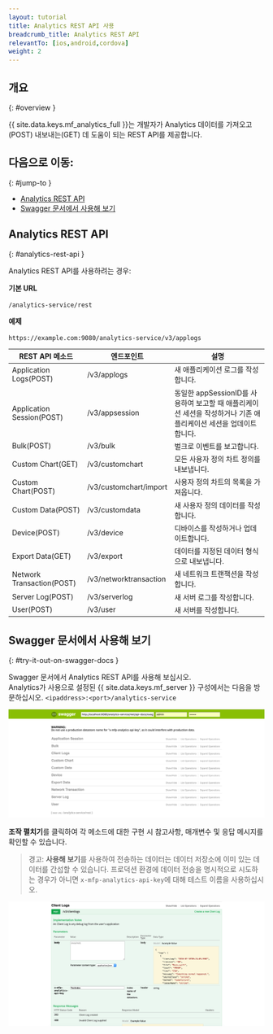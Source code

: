 ```yaml
---
layout: tutorial
title: Analytics REST API 사용
breadcrumb_title: Analytics REST API
relevantTo: [ios,android,cordova]
weight: 2
---
```

<!-- NLS_CHARSET=UTF-8 -->
## 개요
{: #overview }

{{ site.data.keys.mf_analytics_full }}는 개발자가 Analytics 데이터를 가져오고(POST) 내보내는(GET) 데 도움이 되는 REST API를 제공합니다.

## 다음으로 이동:
{: #jump-to }

* [Analytics REST API](#analytics-rest-api)
* [Swagger 문서에서 사용해 보기](#try-it-out-on-swagger-docs)

## Analytics REST API
{: #analytics-rest-api }

Analytics REST API를 사용하려는 경우:

**기본 URL**

`/analytics-service/rest`

**예제**

`https://example.com:9080/analytics-service/v3/applogs`


REST API 메소드 |엔드포인트 |설명
--- | --- | ---
Application Logs(POST) |/v3/applogs |새 애플리케이션 로그를 작성합니다.
Application Session(POST) |/v3/appsession |동일한 appSessionID를 사용하여 보고할 때 애플리케이션 세션을 작성하거나 기존 애플리케이션 세션을 업데이트합니다.
Bulk(POST) |/v3/bulk |벌크로 이벤트를 보고합니다.
Custom Chart(GET)|/v3/customchart |모든 사용자 정의 차트 정의를 내보냅니다.
Custom Chart(POST) |/v3/customchart/import |사용자 정의 차트의 목록을 가져옵니다.
Custom Data(POST) |/v3/customdata |새 사용자 정의 데이터를 작성합니다.
Device(POST) |/v3/device |디바이스를 작성하거나 업데이트합니다.
Export Data(GET) |/v3/export |데이터를 지정된 데이터 형식으로 내보냅니다.
Network Transaction(POST) |/v3/networktransaction |새 네트워크 트랜잭션을 작성합니다.
Server Log(POST) |/v3/serverlog |새 서버 로그를 작성합니다.
User(POST) |/v3/user |새 서버를 작성합니다.

## Swagger 문서에서 사용해 보기
{: #try-it-out-on-swagger-docs }

Swagger 문서에서 Analytics REST API를 사용해 보십시오.  
Analytics가 사용으로 설정된 {{ site.data.keys.mf_server }} 구성에서는 다음을 방문하십시오. `<ipaddress>:<port>/analytics-service`

![{{ site.data.keys.mf_analytics }} Swagger 문서 UI](analytics-swagger.png)

**조작 펼치기**를 클릭하여 각 메소드에 대한 구현 시 참고사항, 매개변수 및 응답 메시지를 확인할 수 있습니다.

> 경고: **사용해 보기**를 사용하여 전송하는 데이터는 데이터 저장소에 이미 있는 데이터를 간섭할 수 있습니다. 프로덕션 환경에 데이터 전송을 명시적으로 시도하는 경우가 아니면 `x-mfp-analytics-api-key`에 대해 테스트 이름을 사용하십시오.

![Swagger 문서 테스트](test-swagger.png)
